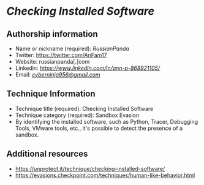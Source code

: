 # *Checking Installed Software*
## Authorship information
* Name or nickname (required): *RussianPanda*
* Twitter: https://twitter.com/AnFam17
* Website: russianpanda[.]com
* Linkedin: *https://www.linkedin.com/in/ann-p-868921105/*
* Email: *cyberninja956@gmail.com*
  
## Technique Information
* Technique title (required): Checking Installed Software
* Technique category (required): Sandbox Evasion
* By identifying the installed software, such as Python, Tracer, Debugging Tools, VMware tools, etc., it's possible to detect the presence of a sandbox.

## Additional resources
* https://unprotect.it/technique/checking-installed-software/
* https://evasions.checkpoint.com/techniques/human-like-behavior.html
